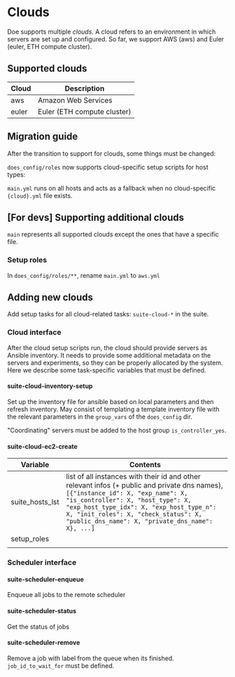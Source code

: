 # Clouds

Doe supports multiple _clouds_.
A cloud refers to an environment in which servers are set up and configured.
So far, we support AWS (aws) and Euler (euler, ETH compute cluster).

## Supported clouds

| Cloud  | Description                 |
|--------|-----------------------------|
| aws    | Amazon Web Services         |
| euler  | Euler (ETH compute cluster) |

## Migration guide

After the transition to support for clouds, some things must be changed:

`does_config/roles` now supports cloud-specific setup scripts for host types:

`main.yml` runs on all hosts and acts as a fallback when no cloud-specific `{cloud}.yml` file exists.

## [For devs] Supporting additional clouds

`main` represents all supported clouds except the ones that have a specific file.

### Setup roles
In `does_config/roles/**`, rename `main.yml` to `aws.yml`

## Adding new clouds
Add setup tasks for all cloud-related tasks: `suite-cloud-*` in the suite.

### Cloud interface
After the cloud setup scripts run, the cloud should provide servers as Ansible inventory.
It needs to provide some additional metadata on the servers and experiments,
so they can be properly allocated by the system.
Here we describe some task-specific variables that must be defined.

#### suite-cloud-inventory-setup
Set up the inventory file for ansible based on local parameters and then refresh inventory.
May consist of templating a template inventory file with the relevant parameters in the `group_vars` of the `does_config` dir.

"Coordinating" servers must be added to the host group `is_controller_yes`.

#### suite-cloud-ec2-create

| Variable        | Contents   |
|-----------------|-----|
| suite_hosts_lst | list of all instances with their id and other relevant infos (+ public and private dns names), ` [{"instance_id": X, "exp_name": X, "is_controller": X, "host_type": X, "exp_host_type_idx": X, "exp_host_type_n": X, "init_roles": X, "check_status": X, "public_dns_name": X, "private_dns_name": X}, ...]`    |
| setup_roles     |     |
|                 |     |

### Scheduler interface
#### suite-scheduler-enqueue
Enqueue all jobs to the remote scheduler

#### suite-scheduler-status
Get the status of jobs

#### suite-scheduler-remove
Remove a job with label from the queue when its finished.
`job_id_to_wait_for` must be defined.

